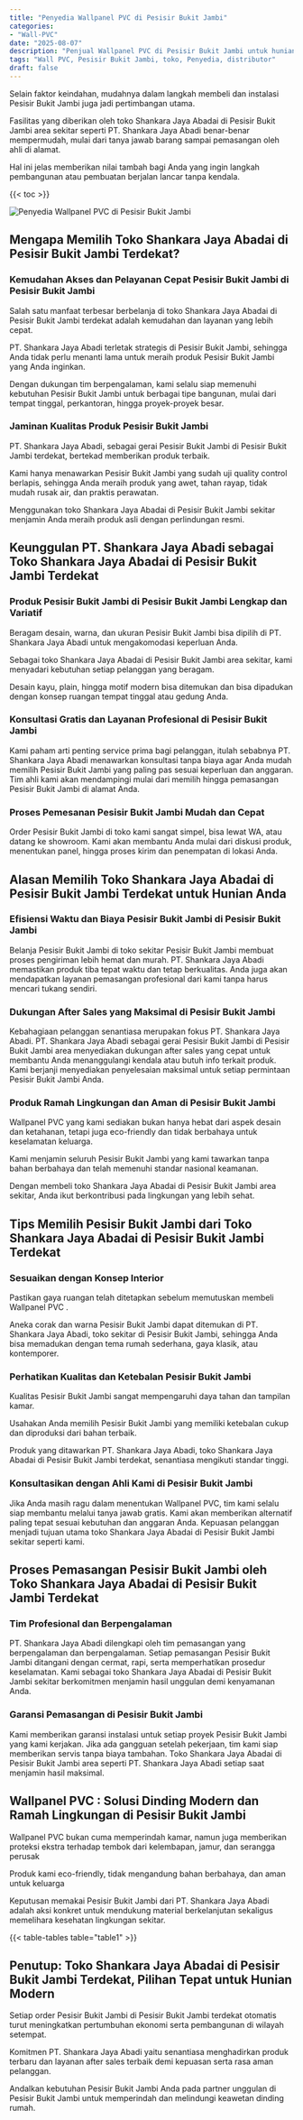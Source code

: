 ```yaml
---
title: "Penyedia Wallpanel PVC di Pesisir Bukit Jambi"
categories: 
- "Wall-PVC"
date: "2025-08-07"
description: "Penjual Wallpanel PVC di Pesisir Bukit Jambi untuk hunian, office, serta toko. Produk terbaik, variasi motif, warna modern, dengan servis penempatan dikerjakan oleh tim ahli dan kepastian resmi!|Servis penjualan Wallpanel PVC di Pesisir Bukit Jambi untuk keperluan hunian, perkantoran, maupun gerai, dengan panel unggulan dan pemasangan oleh tenaga ahli ahli serta garansi resmi.|Alternatif Wallpanel PVC di Pesisir Bukit Jambi yang andal untuk tempat tinggal, office, serta toko, dengan material unggulan dan penempatan dikerjakan oleh teknisi profesional serta garansi resmi.|Distribusi Wallpanel PVC di Pesisir Bukit Jambi untuk tempat tinggal, kantor, serta ritel, dengan panel terbaik dan penempatan dikerjakan oleh tenaga ahli berpengalaman, lengkap beserta kepastian resmi.}"
tags: "Wall PVC, Pesisir Bukit Jambi, toko, Penyedia, distributor"
draft: false
---
```


Selain faktor keindahan, mudahnya dalam langkah membeli dan instalasi Pesisir Bukit Jambi juga jadi pertimbangan utama.

Fasilitas yang diberikan oleh toko Shankara Jaya Abadai di Pesisir Bukit Jambi area sekitar seperti PT. Shankara Jaya Abadi benar-benar mempermudah, mulai dari tanya jawab barang sampai pemasangan oleh ahli di alamat.

Hal ini jelas memberikan nilai tambah bagi Anda yang ingin langkah pembangunan atau pembuatan berjalan lancar tanpa kendala.

{{< toc >}}

![Penyedia Wallpanel PVC di Pesisir Bukit Jambi](/images/Wall-PVC/Penyedia-Wallpanel-PVC-di-Pesisir-Bukit-Jambi.png)


## Mengapa Memilih Toko Shankara Jaya Abadai di Pesisir Bukit Jambi Terdekat?

### Kemudahan Akses dan Pelayanan Cepat Pesisir Bukit Jambi di Pesisir Bukit Jambi

Salah satu manfaat terbesar berbelanja di toko Shankara Jaya Abadai di Pesisir Bukit Jambi terdekat adalah kemudahan dan layanan yang lebih cepat.

PT. Shankara Jaya Abadi terletak strategis di Pesisir Bukit Jambi, sehingga Anda tidak perlu menanti lama untuk meraih produk Pesisir Bukit Jambi yang Anda inginkan.

Dengan dukungan tim berpengalaman, kami selalu siap memenuhi kebutuhan Pesisir Bukit Jambi untuk berbagai tipe bangunan, mulai dari tempat tinggal, perkantoran, hingga proyek-proyek besar.

### Jaminan Kualitas Produk Pesisir Bukit Jambi

PT. Shankara Jaya Abadi, sebagai gerai Pesisir Bukit Jambi di Pesisir Bukit Jambi terdekat, bertekad memberikan produk terbaik.

Kami hanya menawarkan Pesisir Bukit Jambi yang sudah uji quality control berlapis, sehingga Anda meraih produk yang awet, tahan rayap, tidak mudah rusak air, dan praktis perawatan.

Menggunakan toko Shankara Jaya Abadai di Pesisir Bukit Jambi sekitar menjamin Anda meraih produk asli dengan perlindungan resmi.

## Keunggulan PT. Shankara Jaya Abadi sebagai Toko Shankara Jaya Abadai di Pesisir Bukit Jambi Terdekat

### Produk Pesisir Bukit Jambi di Pesisir Bukit Jambi Lengkap dan Variatif

Beragam desain, warna, dan ukuran Pesisir Bukit Jambi bisa dipilih di PT. Shankara Jaya Abadi untuk mengakomodasi keperluan Anda.

Sebagai toko Shankara Jaya Abadai di Pesisir Bukit Jambi area sekitar, kami menyadari kebutuhan setiap pelanggan yang beragam.

Desain kayu, plain, hingga motif modern bisa ditemukan dan bisa dipadukan dengan konsep ruangan tempat tinggal atau gedung Anda.

### Konsultasi Gratis dan Layanan Profesional di Pesisir Bukit Jambi

Kami paham arti penting service prima bagi pelanggan, itulah sebabnya PT. Shankara Jaya Abadi menawarkan konsultasi tanpa biaya agar Anda mudah memilih Pesisir Bukit Jambi yang paling pas sesuai keperluan dan anggaran. Tim ahli kami akan mendampingi mulai dari memilih hingga pemasangan Pesisir Bukit Jambi di alamat Anda.

### Proses Pemesanan Pesisir Bukit Jambi Mudah dan Cepat

Order Pesisir Bukit Jambi di toko kami sangat simpel, bisa lewat WA, atau datang ke showroom. Kami akan membantu Anda mulai dari diskusi produk, menentukan panel, hingga proses kirim dan penempatan di lokasi Anda.

## Alasan Memilih Toko Shankara Jaya Abadai di Pesisir Bukit Jambi Terdekat untuk Hunian Anda

### Efisiensi Waktu dan Biaya Pesisir Bukit Jambi di Pesisir Bukit Jambi

Belanja Pesisir Bukit Jambi di toko sekitar Pesisir Bukit Jambi membuat proses pengiriman lebih hemat dan murah. PT. Shankara Jaya Abadi memastikan produk tiba tepat waktu dan tetap berkualitas. Anda juga akan mendapatkan layanan pemasangan profesional dari kami tanpa harus mencari tukang sendiri.

### Dukungan After Sales yang Maksimal di Pesisir Bukit Jambi

Kebahagiaan pelanggan senantiasa merupakan fokus PT. Shankara Jaya Abadi. PT. Shankara Jaya Abadi sebagai gerai Pesisir Bukit Jambi di Pesisir Bukit Jambi area menyediakan dukungan after sales yang cepat untuk membantu Anda menanggulangi kendala atau butuh info terkait produk. Kami berjanji menyediakan penyelesaian maksimal untuk setiap permintaan Pesisir Bukit Jambi Anda.

### Produk Ramah Lingkungan dan Aman di Pesisir Bukit Jambi

 Wallpanel PVC  yang kami sediakan bukan hanya hebat dari aspek desain dan ketahanan, tetapi juga eco-friendly dan tidak berbahaya untuk keselamatan keluarga.

Kami menjamin seluruh Pesisir Bukit Jambi yang kami tawarkan tanpa bahan berbahaya dan telah memenuhi standar nasional keamanan.

Dengan membeli toko Shankara Jaya Abadai di Pesisir Bukit Jambi area sekitar, Anda ikut berkontribusi pada lingkungan yang lebih sehat.

## Tips Memilih Pesisir Bukit Jambi dari Toko Shankara Jaya Abadai di Pesisir Bukit Jambi Terdekat

### Sesuaikan dengan Konsep Interior 

Pastikan gaya ruangan telah ditetapkan sebelum memutuskan membeli  Wallpanel PVC .

Aneka corak dan warna Pesisir Bukit Jambi dapat ditemukan di PT. Shankara Jaya Abadi, toko sekitar di Pesisir Bukit Jambi, sehingga Anda bisa memadukan dengan tema rumah sederhana, gaya klasik, atau kontemporer.

### Perhatikan Kualitas dan Ketebalan Pesisir Bukit Jambi

Kualitas Pesisir Bukit Jambi sangat mempengaruhi daya tahan dan tampilan kamar.

Usahakan Anda memilih Pesisir Bukit Jambi yang memiliki ketebalan cukup dan diproduksi dari bahan terbaik.

Produk yang ditawarkan PT. Shankara Jaya Abadi, toko Shankara Jaya Abadai di Pesisir Bukit Jambi terdekat, senantiasa mengikuti standar tinggi.

### Konsultasikan dengan Ahli Kami di Pesisir Bukit Jambi

Jika Anda masih ragu dalam menentukan Wallpanel PVC, tim kami selalu siap membantu melalui tanya jawab gratis. Kami akan memberikan alternatif paling tepat sesuai kebutuhan dan anggaran Anda. Kepuasan pelanggan menjadi tujuan utama toko Shankara Jaya Abadai di Pesisir Bukit Jambi sekitar seperti kami.

## Proses Pemasangan Pesisir Bukit Jambi oleh Toko Shankara Jaya Abadai di Pesisir Bukit Jambi Terdekat

### Tim Profesional dan Berpengalaman

PT. Shankara Jaya Abadi dilengkapi oleh tim pemasangan yang berpengalaman dan berpengalaman. Setiap pemasangan Pesisir Bukit Jambi ditangani dengan cermat, rapi, serta memperhatikan prosedur keselamatan. Kami sebagai toko Shankara Jaya Abadai di Pesisir Bukit Jambi sekitar berkomitmen menjamin hasil unggulan demi kenyamanan Anda.

### Garansi Pemasangan di Pesisir Bukit Jambi

Kami memberikan garansi instalasi untuk setiap proyek Pesisir Bukit Jambi yang kami kerjakan. Jika ada gangguan setelah pekerjaan, tim kami siap memberikan servis tanpa biaya tambahan. Toko Shankara Jaya Abadai di Pesisir Bukit Jambi area seperti PT. Shankara Jaya Abadi setiap saat menjamin hasil maksimal.

##  Wallpanel PVC : Solusi Dinding Modern dan Ramah Lingkungan di Pesisir Bukit Jambi

 Wallpanel PVC  bukan cuma memperindah kamar, namun juga memberikan proteksi ekstra terhadap tembok dari kelembapan, jamur, dan serangga perusak

Produk kami eco-friendly, tidak mengandung bahan berbahaya, dan aman untuk keluarga

Keputusan memakai Pesisir Bukit Jambi dari PT. Shankara Jaya Abadi adalah aksi konkret untuk mendukung material berkelanjutan sekaligus memelihara kesehatan lingkungan sekitar.

{{< table-tables table="table1" >}}

## Penutup: Toko Shankara Jaya Abadai di Pesisir Bukit Jambi Terdekat, Pilihan Tepat untuk Hunian Modern

Setiap order Pesisir Bukit Jambi di Pesisir Bukit Jambi terdekat otomatis turut meningkatkan pertumbuhan ekonomi serta pembangunan di wilayah setempat.

Komitmen PT. Shankara Jaya Abadi yaitu senantiasa menghadirkan produk terbaru dan layanan after sales terbaik demi kepuasan serta rasa aman pelanggan.

Andalkan kebutuhan Pesisir Bukit Jambi Anda pada partner unggulan di Pesisir Bukit Jambi untuk memperindah dan melindungi keawetan dinding rumah.